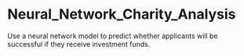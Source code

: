 # Neural_Network_Charity_Analysis
Use a neural network model to predict whether applicants will be successful if they receive investment funds.
